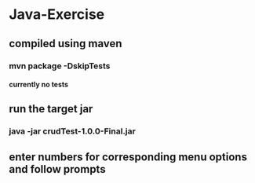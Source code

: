 # Java-Exercise

## compiled using maven

### mvn package -DskipTests

#### currently no tests

## run the target jar

### java -jar crudTest-1.0.0-Final.jar

## enter numbers for corresponding menu options and follow prompts
